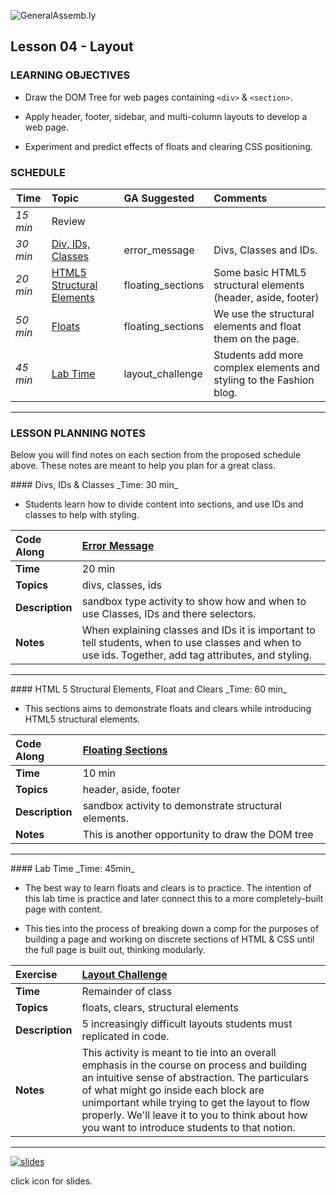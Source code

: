 ![GeneralAssemb.ly](../../img/icons/instr_agenda.png)


## Lesson 04 - Layout


### LEARNING OBJECTIVES


*	Draw the DOM Tree for web pages containing  ```<div>``` & ```<section>```.

*	Apply header, footer, sidebar, and multi-column layouts to develop a web page.

*	Experiment and predict effects of floats and clearing CSS positioning.



### SCHEDULE


| Time        | Topic| GA Suggested| Comments |
| ------------- |:-------------|:-------------------|:----------------|
| _15 min_| Review| | |
| _30 min_| [Div, IDs, Classes](#divs-ids-classes)| error_message | Divs, Classes and IDs.|
| _20 min_ | [HTML5 Structural Elements](#structural-elements)| floating_sections | Some basic HTML5 structural elements (header, aside, footer)|
| _50 min_ | [Floats](#floats-and-clears)| floating_sections | We use the structural elements and float them on the page.|
| _45 min_ | [Lab Time](#lab-time) | layout_challenge | Students add more complex elements and styling to the Fashion blog.|

---

### LESSON PLANNING NOTES

Below you will find notes on each section from the proposed schedule above. These notes are  meant to help you plan for a great class.

<a name="divs-ids-classes">
#### Divs, IDs & Classes
_Time: 30 min_

*	Students learn how to divide content into sections, and use IDs and classes to help with styling.


|Code Along |[Error Message](solution/error_message)|
|:-------------|:-------------|
| __Time__ | 20 min |
| __Topics__ | divs, classes, ids |
| __Description__| sandbox type activity to show how and when to use Classes, IDs and there selectors.|   
| __Notes__| When explaining classes and IDs it is important to tell students, when to use classes and when to use ids. Together, add tag attributes, and styling. |

---

<a name="structural-elements">
#### HTML 5 Structural Elements, Float and Clears
_Time: 60 min_

<a name="floats-and-clears">

*	This sections aims to demonstrate floats and clears while introducing HTML5 structural elements.

|Code Along |[Floating Sections](solution/floating_sections) |
|:------------- |:-------------|
| __Time__ | 10 min |
| __Topics__ | header, aside, footer |
| __Description__| sandbox activity to demonstrate structural elements. |   
| __Notes__| This is another opportunity to draw the DOM tree |


---

<a name="lab-time">
#### Lab Time
_Time: 45min_

*	The best way to learn floats and clears is to practice. The intention of this lab time is practice and later connect this to a more completely-built page with content.

*	This ties into the process of breaking down a comp for the purposes of building a page and working on discrete sections of HTML & CSS until the full page is built out, thinking modularly.


|Exercise |[Layout Challenge](starter_code/layout_challenge) |
|:------------- |:-------------|
| __Time__| Remainder of class|
| __Topics__ | floats, clears, structural elements |
| __Description__| 5 increasingly difficult layouts students must replicated in code. |    
| __Notes__| This activity is meant to tie into an overall emphasis in the course on process and building an intuitive sense of abstraction. The particulars of what might go inside each block are unimportant while trying to get the layout to flow properly. We'll leave it to you to think about how you want to introduce students to that notion.|

---


[![slides](../../img/icons/slides.png)](slides.md)

click icon for slides.
